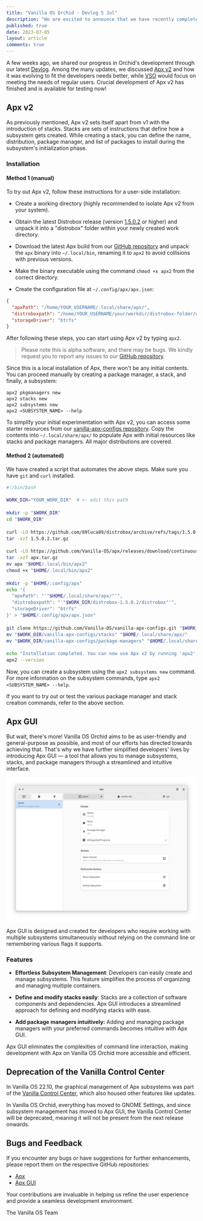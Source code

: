 ```yaml
---
title: "Vanilla OS Orchid - Devlog 5 Jul"
description: "We are excited to announce that we have recently completed crucial development of Apx v2, which is now available for testing by everyone."
published: true
date: 2023-07-05
layout: article
comments: true
---
```


A few weeks ago, we shared our progress in Orchid's development through our latest [Devlog](https://vanillaos.org/2023/06/11/vanilla-os-orchid-devlog.html). Among the many updates, we discussed [Apx v2](https://vanillaos.org/2023/06/11/vanilla-os-orchid-devlog.html#apx-v2-and-vso-v2) and how it was evolving to fit the developers needs better, while [VSO](https://vanillaos.org/2023/06/11/vanilla-os-orchid-devlog.html#vso-as-a-system-package-manager) would focus on meeting the needs of regular users. Crucial development of Apx v2 has finished and is available for testing now!

## Apx v2

As previously mentioned, Apx v2 sets itself apart from v1 with the  introduction of stacks. Stacks are sets of instructions that define how a subsystem gets created. While creating a stack, you can define the name, distribution, package manager, and list of packages to install during the subsystem's initialization phase.

### Installation

#### Method 1 (manual)

To try out Apx v2, follow these instructions for a user-side installation:

- Create a working directory (highly recommended to isolate Apx v2 from your system).

- Obtain the latest Distrobox release (version [1.5.0.2](https://github.com/89luca89/distrobox/archive/refs/tags/1.5.0.2.tar.gz) or higher) and unpack it into a "distrobox" folder within your newly created work directory.

- Download the latest Apx build from our [GitHub repository](https://github.com/Vanilla-OS/apx/releases/download/continuous/apx.tar.gz) and unpack the `apx` binary into `~/.local/bin`, renaming it to `apx2` to avoid collisions with previous versions.
- Make the binary executable using the command `chmod +x apx2` from the correct directory.

- Create the configuration file at `~/.config/apx/apx.json`:

```json
{
  "apxPath": "/home/YOUR_USERNAME/.local/share/apx/",
  "distroboxpath": "/home/YOUR_USERNAME/your/workdir/distrobox-folder/distrobox",
  "storageDriver": "btrfs"
}
```

After following these steps, you can start using Apx v2 by typing `apx2`.

> Please note this is alpha software, and there may be bugs. We kindly request you to report any issues to our [GitHub repository](https://github.com/Vanilla-OS/apx/issues).

Since this is a local installation of Apx, there won't be any initial contents. You can proceed manually by creating a package manager, a stack, and finally, a subsystem:

```shell
apx2 pkgmanagers new
apx2 stacks new
apx2 subsystems new
apx2 <SUBSYSTEM_NAME> --help
```

To simplify your initial experimentation with Apx v2, you can access some starter resources from our [vanilla-apx-configs repository](https://github.com/Vanilla-OS/vanilla-apx-configs/). Copy the contents into `~/.local/share/apx/` to populate Apx with initial resources like stacks and package managers. All major distributions are covered.

#### Method 2 (automated)

We have created a script that automates the above steps. Make sure you have `git` and `curl` installed.

```bash
#!/bin/bash

WORK_DIR="YOUR_WORK_DIR"  # <- edit this path

mkdir -p "$WORK_DIR"
cd "$WORK_DIR"

curl -LO https://github.com/89luca89/distrobox/archive/refs/tags/1.5.0.2.tar.gz
tar -xzf 1.5.0.2.tar.gz

curl -LO https://github.com/Vanilla-OS/apx/releases/download/continuous/apx.tar.gz
tar -xzf apx.tar.gz
mv apx "$HOME/.local/bin/apx2"
chmod +x "$HOME/.local/bin/apx2"

mkdir -p "$HOME/.config/apx"
echo '{
  "apxPath": "'"$HOME/.local/share/apx/"'",
  "distroboxpath": "'"$WORK_DIR/distrobox-1.5.0.2/distrobox"'",
  "storageDriver": "btrfs"
}' > "$HOME/.config/apx/apx.json"

git clone https://github.com/Vanilla-OS/vanilla-apx-configs.git "$WORK_DIR/vanilla-apx-configs"
mv "$WORK_DIR/vanilla-apx-configs/stacks" "$HOME/.local/share/apx/"
mv "$WORK_DIR/vanilla-apx-configs/package-managers" "$HOME/.local/share/apx/"

echo "Installation completed. You can now use Apx v2 by running 'apx2'."
apx2 --version
```

Now, you can create a subsystem using the `apx2 subsystems new` command. For more information on the subsystem commands, type `apx2 <SUBSYSTEM_NAME> --help`.

If you want to try out or test the various package manager and stack creation commands, refer to the above section.

## Apx GUI

But wait, there's more! Vanilla OS Orchid aims to be as user-friendly and general-purpose as possible, and most of our efforts has directed towards achieving that. That's why we have further simplified developers' lives by introducing Apx GUI — a tool that allows you to manage subsystems, stacks, and package managers through a streamlined and intuitive interface.

![Apx GUI](/assets/uploads/apx-gui.webp)

Apx GUI is designed and created for developers who require working with multiple subsystems simultaneously without relying on the command line or remembering various flags it supports.

### Features

- **Effortless Subsystem Management**: Developers can easily create and manage subsystems. This feature simplifies the process of organizing and managing multiple containers.

- **Define and modify stacks easily**: Stacks are a collection of software components and dependencies. Apx GUI introduces a streamlined approach for defining and modifying stacks with ease.

- **Add package managers intuitively:** Adding and managing package managers with your preferred commands becomes intuitive with Apx GUI.

Apx GUI eliminates the complexities of command line interaction, making development with Apx on Vanilla OS Orchid more accessible and efficient.

## Deprecation of the Vanilla Control Center

In Vanilla OS 22.10, the graphical management of Apx subsystems was part of the [Vanilla Control Center](https://github.com/Vanilla-OS/vanilla-control-center), which also housed other features like updates.

In Vanilla OS Orchid, everything has moved to GNOME Settings, and since subsystem management has moved to Apx GUI, the Vanilla Control Center will be deprecated, meaning it will not be present from the next release onwards.

## Bugs and Feedback

If you encounter any bugs or have suggestions for further enhancements, please report them on the respective GitHub repositories:

- [Apx](https://github.com/Vanilla-OS/apx/)
- [Apx GUI](https://github.com/Vanilla-OS/apx-gui/)

Your contributions are invaluable in helping us refine the user experience and provide a seamless development environment.

The Vanilla OS Team
